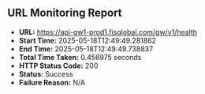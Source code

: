 ## URL Monitoring Report

- **URL:** https://api-gw1-prod1.fisglobal.com/gw/v1/health
- **Start Time:** 2025-05-18T12:49:49.281862
- **End Time:** 2025-05-18T12:49:49.738837
- **Total Time Taken:** 0.456975 seconds
- **HTTP Status Code:** 200
- **Status:** Success
- **Failure Reason:** N/A
